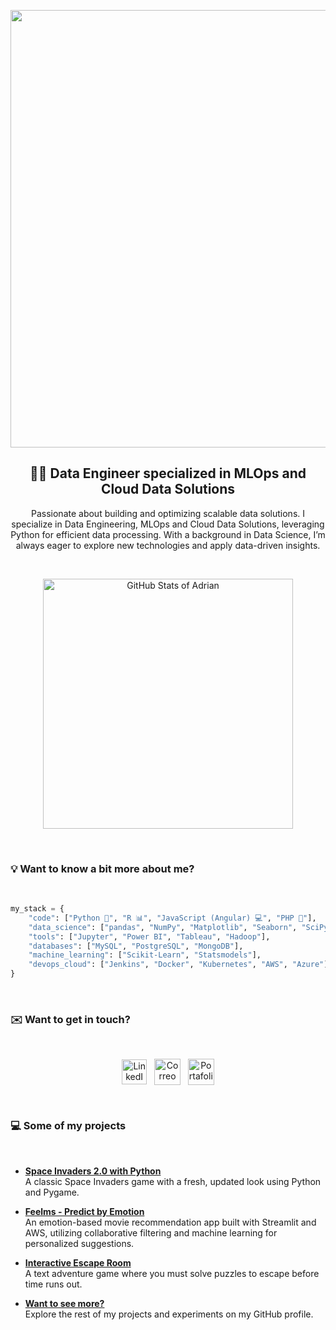 <p align="center">
    <img src="https://github.com/adrianlardies/adrianlardies/blob/main/hello.svg" width="700px"/>
</p>

<h2 align="center">👋🏻 Data Engineer specialized in MLOps and Cloud Data Solutions</h1>

<p align="center">
    Passionate about building and optimizing scalable data solutions. I specialize in Data Engineering, MLOps and Cloud Data Solutions, leveraging Python for efficient data processing. With a background in Data Science, I’m always eager to explore new technologies and apply data-driven insights.
</p>

<br>

<p align="center">
    <img width="400px" src="https://github-readme-stats.vercel.app/api?username=adrianlardies&show_icons=true&theme=default" alt="GitHub Stats of Adrian" />
</p>

<br>

### 💡 Want to know a bit more about me?

<br>

```python
my_stack = {
    "code": ["Python 🐍", "R 📊", "JavaScript (Angular) 💻", "PHP 🐘"],
    "data_science": ["pandas", "NumPy", "Matplotlib", "Seaborn", "SciPy", "Plotly", "Spark"],
    "tools": ["Jupyter", "Power BI", "Tableau", "Hadoop"],
    "databases": ["MySQL", "PostgreSQL", "MongoDB"],
    "machine_learning": ["Scikit-Learn", "Statsmodels"],
    "devops_cloud": ["Jenkins", "Docker", "Kubernetes", "AWS", "Azure"]
}
```

<br>

### ✉️ Want to get in touch?

<br>

<p align="center">
    <a href="https://www.linkedin.com/in/adrianlardies/"><img align="center" alt="LinkedIn" width="40px" src="https://github.com/adrianlardies/adrianlardies/blob/main/linkedin.svg" /></a>&nbsp;&nbsp;
    <a href="mailto:adrian.lardies@gmail.com"><img align="center" alt="Correo" width="42px" src="https://github.com/adrianlardies/adrianlardies/blob/main/mail.svg" /></a>&nbsp;&nbsp;
    <a href="https://adrianlardies.github.io/portfolio/"><img align="center" alt="Portafolio" width="42px" src="https://github.com/adrianlardies/adrianlardies/blob/main/icon_cv.png" /></a>
</p>

<br>

### 💻 Some of my projects

<br>

- **[Space Invaders 2.0 with Python](https://github.com/adrianlardies/space-invaders-python-pygame "App of the classic Space Invaders game with a fresh and renewed look")**  
  A classic Space Invaders game with a fresh, updated look using Python and Pygame.

- **[Feelms - Predict by Emotion](https://github.com/adrianlardies/feelms_predict_by_emotion "A movie recommendation app based on user emotions")**  
  An emotion-based movie recommendation app built with Streamlit and AWS, utilizing collaborative filtering and machine learning for personalized suggestions.

- **[Interactive Escape Room](https://github.com/adrianlardies/escape-room-python "A text adventure wrapped in mystery")**  
  A text adventure game where you must solve puzzles to escape before time runs out.

- **[Want to see more?](https://github.com/adrianlardies?tab=repositories "GitHub repository")**  
  Explore the rest of my projects and experiments on my GitHub profile.

<br>
